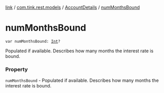 [link](../../index.md) / [com.tink.rest.models](../index.md) / [AccountDetails](index.md) / [numMonthsBound](./num-months-bound.md)

# numMonthsBound

`var numMonthsBound: `[`Int`](https://kotlinlang.org/api/latest/jvm/stdlib/kotlin/-int/index.html)`?`

Populated if available. Describes how many months the interest rate is bound.

### Property

`numMonthsBound` - Populated if available. Describes how many months the interest rate is bound.